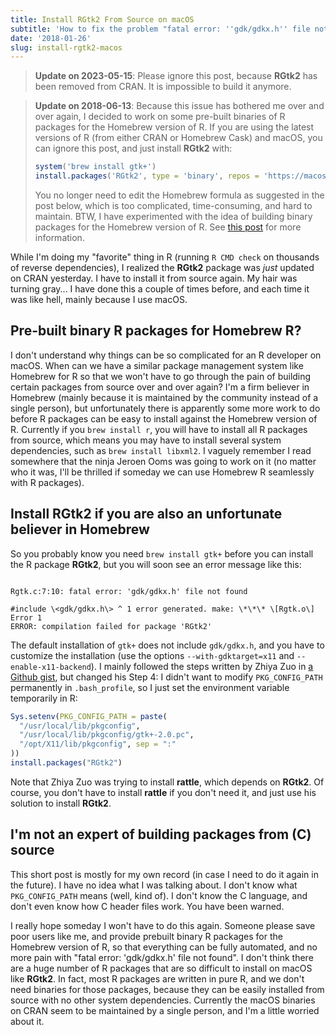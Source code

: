 ```yaml
---
title: Install RGtk2 From Source on macOS
subtitle: 'How to fix the problem "fatal error: ''gdk/gdkx.h'' file not found"'
date: '2018-01-26'
slug: install-rgtk2-macos
---
```


> **Update on 2023-05-15**: Please ignore this post, because **RGtk2** has been
> removed from CRAN. It is impossible to build it anymore.

> **Update on 2018-06-13**: Because this issue has bothered me over and over
> again, I decided to work on some pre-built binaries of R packages for the
> Homebrew version of R. If you are using the latest versions of R (from either
> CRAN or Homebrew Cask) and macOS, you can ignore this post, and just install
> **RGtk2** with:
>
> ``` r
> system('brew install gtk+')
> install.packages('RGtk2', type = 'binary', repos = 'https://macos.rbind.io')
> ```
>
> You no longer need to edit the Homebrew formula as suggested in the post
> below, which is too complicated, time-consuming, and hard to maintain. BTW, I
> have experimented with the idea of building binary packages for the Homebrew
> version of R. See [this post](/en/2018/07/cranextra-macos/) for more
> information.

While I'm doing my "favorite" thing in R (running `R CMD check` on thousands of
reverse dependencies), I realized the **RGtk2** package was *just* updated on
CRAN yesterday. I have to install it from source again. My hair was turning
gray... I have done this a couple of times before, and each time it was like
hell, mainly because I use macOS.

## Pre-built binary R packages for Homebrew R?

I don't understand why things can be so complicated for an R developer on macOS.
When can we have a similar package management system like Homebrew for R so that
we won't have to go through the pain of building certain packages from source
over and over again? I'm a firm believer in Homebrew (mainly because it is
maintained by the community instead of a single person), but unfortunately there
is apparently some more work to do before R packages can be easy to install
against the Homebrew version of R. Currently if you `brew install r`, you will
have to install all R packages from source, which means you may have to install
several system dependencies, such as `brew install libxml2`. I vaguely remember
I read somewhere that the ninja Jeroen Ooms was going to work on it (no matter
who it was, I'll be thrilled if someday we can use Homebrew R seamlessly with R
packages).

## Install RGtk2 if you are also an unfortunate believer in Homebrew

So you probably know you need `brew install gtk+` before you can install the R
package **RGtk2**, but you will soon see an error message like this:

```         

Rgtk.c:7:10: fatal error: 'gdk/gdkx.h' file not found

#include \<gdk/gdkx.h\> ^ 1 error generated. make: \*\*\* \[Rgtk.o\] Error 1
ERROR: compilation failed for package 'RGtk2'
```

The default installation of `gtk+` does not include `gdk/gdkx.h`, and you have
to customize the installation (use the options `--with-gdktarget=x11` and
`--enable-x11-backend`). I mainly followed the steps written by Zhiya Zuo in [a
Github gist](https://gist.github.com/zhiyzuo/a489ffdcc5da87f28f8589a55aa206dd),
but changed his Step 4: I didn't want to modify `PKG_CONFIG_PATH` permanently in
`.bash_profile`, so I just set the environment variable temporarily in R:

``` r
Sys.setenv(PKG_CONFIG_PATH = paste(
  "/usr/local/lib/pkgconfig",
  "/usr/local/lib/pkgconfig/gtk+-2.0.pc",
  "/opt/X11/lib/pkgconfig", sep = ":"
))
install.packages("RGtk2")
```

Note that Zhiya Zuo was trying to install **rattle**, which depends on
**RGtk2**. Of course, you don't have to install **rattle** if you don't need it,
and just use his solution to install **RGtk2**.

## I'm not an expert of building packages from (C) source

This short post is mostly for my own record (in case I need to do it again in
the future). I have no idea what I was talking about. I don't know what
`PKG_CONFIG_PATH` means (well, kind of). I don't know the C language, and don't
even know how C header files work. You have been warned.

I really hope someday I won't have to do this again. Someone please save poor
users like me, and provide prebuilt binary R packages for the Homebrew version
of R, so that everything can be fully automated, and no more pain with "fatal
error: 'gdk/gdkx.h' file not found". I don't think there are a huge number of R
packages that are so difficult to install on macOS like **RGtk2**. In fact, most
R packages are written in pure R, and we don't need binaries for those packages,
because they can be easily installed from source with no other system
dependencies. Currently the macOS binaries on CRAN seem to be maintained by a
single person, and I'm a little worried about it.
